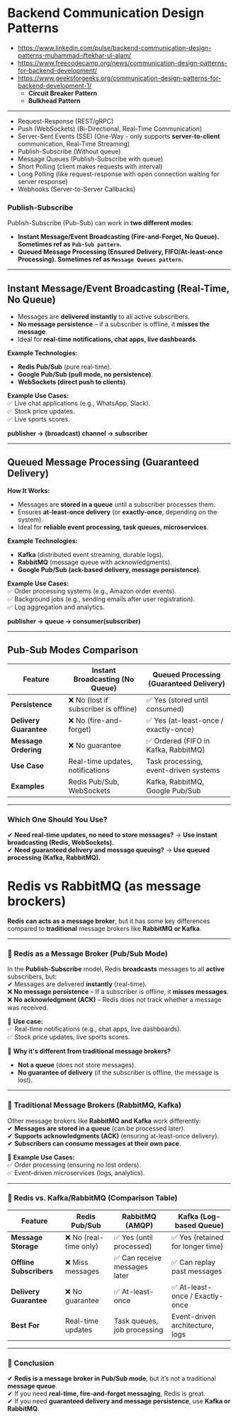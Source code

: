 # Backend Communication Design Patterns

- https://www.linkedin.com/pulse/backend-communication-design-patterns-muhammad-iftekhar-ul-alam/
- https://www.freecodecamp.org/news/communication-design-patterns-for-backend-development/
- https://www.geeksforgeeks.org/communication-design-patterns-for-backend-development-1/
  - **Circuit Breaker Pattern**
  - **Bulkhead Pattern**

---

- Request-Response (REST/gRPC)
- Push (WebSockets) (Bi-Directional, Real-Time Communication)
- Server-Sent Events (SSE) (One-Way - only supports **server-to-client** communication, Real-Time Streaming)
- Publish-Subscribe (Without queue)
- Message Queues (Publish-Subscribe with queue)
- Short Polling (client makes requests with interval)
- Long Polling (like request-response with open connection waiting for server response)
- Webhooks (Server-to-Server Callbacks)

### Publish-Subscribe

Publish-Subscribe (Pub-Sub) can work in **two different modes**:  

- **Instant Message/Event Broadcasting (Fire-and-Forget, No Queue). Sometimes ref as `Pub-Sub pattern`.**
- **Queued Message Processing (Ensured Delivery, FIFO/At-least-once Processing). Sometimes ref as `Message Queues pattern`.**

---

## **Instant Message/Event Broadcasting (Real-Time, No Queue)**

- Messages are **delivered instantly** to all active subscribers.  
- **No message persistence** – if a subscriber is offline, it **misses the message**.  
- Ideal for **real-time notifications, chat apps, live dashboards**.  

**Example Technologies:**  
- **Redis Pub/Sub** (pure real-time).  
- **Google Pub/Sub (pull mode, no persistence)**.  
- **WebSockets (direct push to clients)**.  

**Example Use Cases:**  
✅ Live chat applications (e.g., WhatsApp, Slack).  
✅ Stock price updates.  
✅ Live sports scores.

**publisher -> (broadcast) channel -> subscriber**

---

## **Queued Message Processing (Guaranteed Delivery)**
**How It Works:**  
- Messages are **stored in a queue** until a subscriber processes them.  
- Ensures **at-least-once delivery** (or **exactly-once**, depending on the system).  
- Ideal for **reliable event processing, task queues, microservices**.  

**Example Technologies:**  
- **Kafka** (distributed event streaming, durable logs).  
- **RabbitMQ** (message queue with acknowledgments).  
- **Google Pub/Sub (ack-based delivery, message persistence)**.  

**Example Use Cases:**  
✅ Order processing systems (e.g., Amazon order events).  
✅ Background jobs (e.g., sending emails after user registration).  
✅ Log aggregation and analytics.

**publisher -> queue -> consumer(subscriber)**

---

## **Pub-Sub Modes Comparison**
| **Feature** | **Instant Broadcasting (No Queue)** | **Queued Processing (Guaranteed Delivery)** |
|------------|------------------------------------|--------------------------------|
| **Persistence** | ❌ No (lost if subscriber is offline) | ✅ Yes (stored until consumed) |
| **Delivery Guarantee** | ❌ No (fire-and-forget) | ✅ Yes (at-least-once / exactly-once) |
| **Message Ordering** | ❌ No guarantee | ✅ Ordered (FIFO in Kafka, RabbitMQ) |
| **Use Case** | Real-time updates, notifications | Task processing, event-driven systems |
| **Examples** | Redis Pub/Sub, WebSockets | Kafka, RabbitMQ, Google Pub/Sub |

---

### **Which One Should You Use?**
✔ **Need real-time updates, no need to store messages?** → **Use instant broadcasting (Redis, WebSockets).**  
✔ **Need guaranteed delivery and message queuing?** → **Use queued processing (Kafka, RabbitMQ).**  

# Redis vs RabbitMQ (as message brockers)

**Redis can acts as a message broker**, but it has some key differences compared to **traditional** message brokers like **RabbitMQ or Kafka**.

---

### **🔹 Redis as a Message Broker (Pub/Sub Mode)**
In the **Publish-Subscribe** model, Redis **broadcasts** messages to all **active** subscribers, but:  
✔ Messages are delivered **instantly** (real-time).  
❌ **No message persistence** – If a subscriber is offline, it **misses messages**.  
❌ **No acknowledgment (ACK)** – Redis does not track whether a message was received.  

📌 **Use case:**  
✅ Real-time notifications (e.g., chat apps, live dashboards).  
✅ Stock price updates, live sports scores.  

📌 **Why it's different from traditional message brokers?**  
- **Not a queue** (does not store messages).  
- **No guarantee of delivery** (if the subscriber is offline, the message is lost).  

---

### **🔹 Traditional Message Brokers (RabbitMQ, Kafka)**
Other message brokers like **RabbitMQ and Kafka** work differently:  
✔ **Messages are stored in a queue** (can be processed later).  
✔ **Supports acknowledgments (ACK)** (ensuring at-least-once delivery).  
✔ **Subscribers can consume messages at their own pace**.  

📌 **Example Use Cases:**  
✅ Order processing (ensuring no lost orders).  
✅ Event-driven microservices (logs, analytics).  

---

### **🔹 Redis vs. Kafka/RabbitMQ (Comparison Table)**

| Feature             | **Redis Pub/Sub**         | **RabbitMQ (AMQP)**       | **Kafka (Log-based Queue)**  |
|--------------------|------------------------|------------------------|----------------------------|
| **Message Storage**  | ❌ No (real-time only)  | ✅ Yes (until processed) | ✅ Yes (retained for longer time) |
| **Offline Subscribers** | ❌ Miss messages | ✅ Can receive messages later | ✅ Can replay past messages |
| **Delivery Guarantee** | ❌ No guarantee | ✅ At-least-once | ✅ At-least-once / Exactly-once |
| **Best For** | Real-time updates | Task queues, job processing | Event-driven architecture, logs |

---

### **🚀 Conclusion**
✔ **Redis is a message broker in Pub/Sub mode**, but it’s not a traditional **message queue**.  
✔ If you need **real-time, fire-and-forget messaging**, Redis is great.  
✔ If you need **guaranteed delivery and message persistence**, use **Kafka or RabbitMQ**.  
